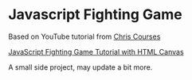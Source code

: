 Javascript Fighting Game
========================

Based on YouTube tutorial from [Chris Courses](https://www.youtube.com/channel/UC9Yp2yz6-pwhQuPlIDV_mjA)

[JavaScript Fighting Game Tutorial with HTML Canvas](https://www.youtube.com/watch?v=vyqbNFMDRGQ)

A small side project, may update a bit more.
